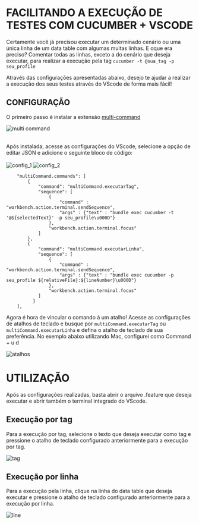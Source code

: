 # FACILITANDO A EXECUÇÃO DE TESTES COM CUCUMBER + VSCODE
Certamente você já precisou executar um determinado cenário ou uma única linha de um data table com algumas muitas linhas. E oque era preciso? 
Comentar todas as linhas, exceto a do cenário que deseja executar, para realizar a execução pela tag ```cucumber -t @sua_tag -p seu_profile```

Através das configurações apresentadas abaixo, desejo te ajudar a realizar a execução dos seus testes através do VScode de forma mais fácil!

## CONFIGURAÇÃO
O primeiro passo é instalar a extensão [multi-command](https://marketplace.visualstudio.com/items?itemName=ryuta46.multi-command)


![multi command](https://user-images.githubusercontent.com/32469229/155770845-419582d0-1080-4f13-a854-20646f06d414.png)<br/><br/>

Após instalada, acesse as configurações do VScode, selecione a opção de editar JSON e adicione o seguinte bloco de código:<br/><br/>
![config_1](https://user-images.githubusercontent.com/32469229/155771311-c9588340-f2f6-4013-9d2a-dfde963106e6.png)
![config_2](https://user-images.githubusercontent.com/32469229/155771324-a7b90b91-5123-4e72-93e9-05068c5e50e0.png)


```
    "multiCommand.commands": [
        {
            "command": "multiCommand.executarTag",
            "sequence": [
                {
                    "command" : "workbench.action.terminal.sendSequence",
                    "args" : {"text" : "bundle exec cucumber -t '@${selectedText}' -p seu_profile\u000D"}
                },
                "workbench.action.terminal.focus"
            ]
        },
        {
            "command": "multiCommand.executarLinha",
            "sequence": [
                {
                    "command" : "workbench.action.terminal.sendSequence",
                    "args" : {"text" : "bundle exec cucumber -p seu_profile ${relativeFile}:${lineNumber}\u000D"}
                },
                "workbench.action.terminal.focus"
            ]
          }
    ],
```
Agora é hora de vincular o comando á um atalho!
Acesse as configurações de atalhos de teclado e busque por ```multiCommand.executarTag``` ou ```multiCommand.executarLinha``` e defina o atalho de teclado de sua preferência.
No exemplo abaixo utilizando Mac, configurei como Command + u d

![atalhos](https://user-images.githubusercontent.com/32469229/155771640-92c9634a-c00f-4ead-91a7-aca509f54e82.png)


# UTILIZAÇÃO
Após as configurações realizadas, basta abrir o arquivo .feature que deseja executar e abrir também o terminal integrado do VScode.

## Execução por tag
Para a execução por tag, selecione o texto que deseja executar como tag e pressione o atalho de teclado configurado anteriormente para a execução por tag.

![tag](https://user-images.githubusercontent.com/32469229/155774493-e859ec50-70f0-4849-a680-a85ea7c0d972.png)


## Execução por linha
Para a execução pela linha, clique na linha do data table que deseja executar e pressione o atalho de teclado configurado anteriormente para a execução por linha.

![line](https://user-images.githubusercontent.com/32469229/155774764-f132d383-90b6-4d90-83d6-5dfa7df34e87.png)
